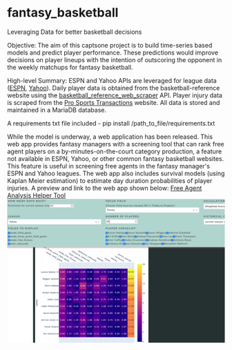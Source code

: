 # fantasy_basketball
Leveraging Data for better basketball decisions

Objective: The aim of this captsone project is to build time-series based models and predict player performance. These predictions would improve decisions on player lineups with the intention of outscoring the opponent in the weekly matchups for fantasy basketball. 


High-level Summary: ESPN and Yahoo APIs are leveraged for league data ([ESPN](https://github.com/cwendt94/espn-api), [Yahoo](https://pypi.org/project/yahoo-fantasy-api/)). Daily player data is obtained from the basketball-reference website using the [basketball_reference_web_scraper](https://github.com/jaebradley/basketball_reference_web_scraper) API. Player injury data is scraped from the [Pro Sports Transactions](https://prosportstransactions.com/) website. All data is stored and maintained in a MariaDB database.


A requirements txt file included - pip install /path_to_file/requirements.txt


While the model is underway, a web application has been released. This web app provides fantasy managers with a screening tool that can rank free agent players on a by-minutes-on-the-court category production, a feature not available in ESPN, Yahoo, or other common fantasy basketball websites. This feature is useful in screening free agents in the fantasy manager's ESPN and Yahoo leagues. The web app also includes survival models (using Kaplan Meier estimation) to estimate day duration probabilities of player injuries. A preview and link to the web app shown below:
[Free Agent Analysis Helper Tool](https://fantasy-basketball-team-dash-aef016454ed4.herokuapp.com/)
![Image](https://github.com/francisco-avalos/fantasy_basketball/blob/main/assets/basketball_hoops2.jpg)
